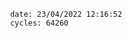 

                date: 23/04/2022 12:16:52
                cycles: 64260

                         